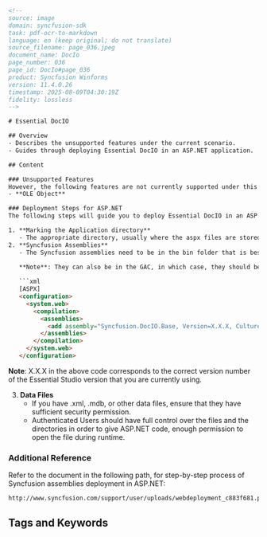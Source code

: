 ```html
<!--
source: image
domain: syncfusion-sdk
task: pdf-ocr-to-markdown
language: en (keep original; do not translate)
source_filename: page_036.jpeg
document_name: DocIo
page_number: 036
page_id: DocIo#page_036
product: Syncfusion Winforms
version: 11.4.0.26
timestamp: 2025-08-09T04:30:19Z
fidelity: lossless
-->

# Essential DocIO

## Overview
- Describes the unsupported features under the current scenario.
- Guides through deploying Essential DocIO in an ASP.NET application.

## Content

### Unsupported Features
However, the following features are not currently supported under this scenario.
- **OLE Object**

### Deployment Steps for ASP.NET
The following steps will guide you to deploy Essential DocIO in an ASP.NET application:

1. **Marking the Application directory**
   - The appropriate directory, usually where the aspx files are stored, must be marked as Application in IIS.
2. **Syncfusion Assemblies**
   - The Syncfusion assemblies need to be in the bin folder that is beside the aspx files.
   
   **Note**: They can also be in the GAC, in which case, they should be referenced in Web.config file.

   ```xml
   [ASPX]
   <configuration>
     <system.web>
       <compilation>
         <assemblies>
           <add assembly="Syncfusion.DocIO.Base, Version=X.X.X, Culture=neutral, PublicKeyToken=3D67ED1F87D44C89" />
         </assemblies>
       </compilation>
     </system.web>
   </configuration>
   ```

   **Note**: X.X.X in the above code corresponds to the correct version number of the Essential Studio version that you are currently using.

3. **Data Files**
   - If you have .xml, .mdb, or other data files, ensure that they have sufficient security permission.
   - Authenticated Users should have full control over the files and the directories in order to give ASP.NET code, enough permission to open the file during runtime.

### Additional Reference
Refer to the document in the following path, for step-by-step process of Syncfusion assemblies deployment in ASP.NET:

```plaintext
http://www.syncfusion.com/support/user/uploads/webdeployment_c883f681.pdf
```

## Tags and Keywords
<!-- tags: Essential DocIO, Syncfusion, ASP.NET, deployment, OLE Object, Syncfusion Assemblies, GAC, security permissions, XML, MDB, Data Files, authenticated users, file permissions, reference document, user guide, version 11.4.0.26, Windows Forms keywords: Essential DocIO, deployment, application directory, Syncfusion Assemblies, GAC, security settings, data files, authenticated users, file permissions -->
```